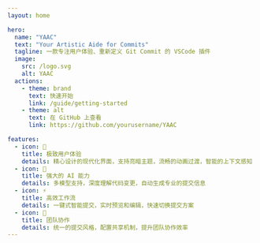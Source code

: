 ```yaml
---
layout: home

hero:
  name: "YAAC"
  text: "Your Artistic Aide for Commits"
  tagline: 一款专注用户体验、重新定义 Git Commit 的 VSCode 插件
  image:
    src: /logo.svg
    alt: YAAC
  actions:
    - theme: brand
      text: 快速开始
      link: /guide/getting-started
    - theme: alt
      text: 在 GitHub 上查看
      link: https://github.com/yourusername/YAAC

features:
  - icon: 🎨
    title: 极致用户体验
    details: 精心设计的现代化界面，支持亮暗主题，流畅的动画过渡，智能的上下文感知
  - icon: 🤖
    title: 强大的 AI 能力
    details: 多模型支持，深度理解代码变更，自动生成专业的提交信息
  - icon: ⚡️
    title: 高效工作流
    details: 一键式智能提交，实时预览和编辑，快速切换提交方案
  - icon: 🤝
    title: 团队协作
    details: 统一的提交风格，配置共享机制，提升团队协作效率
---
```


